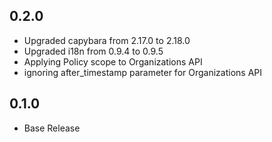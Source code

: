 ## 0.2.0
- Upgraded capybara from 2.17.0 to 2.18.0
- Upgraded i18n from 0.9.4 to 0.9.5
- Applying Policy scope to Organizations API
- ignoring after_timestamp parameter for Organizations API

## 0.1.0
- Base Release
